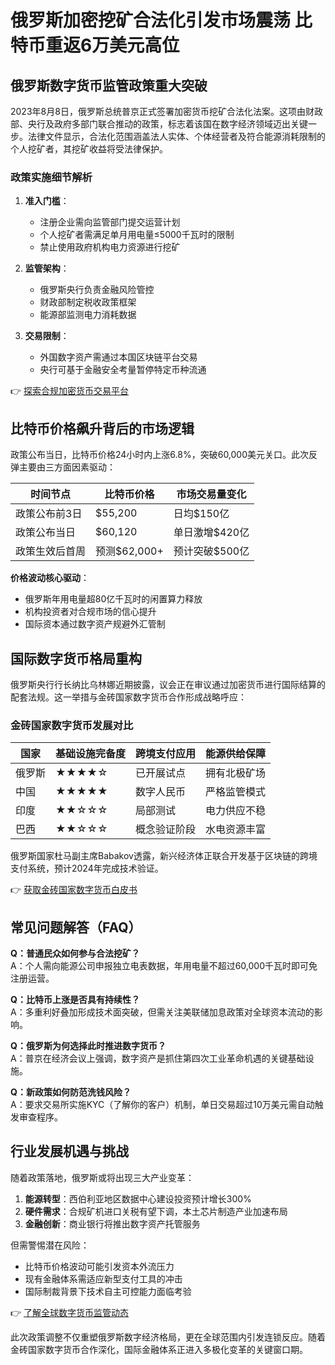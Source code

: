 # 俄罗斯加密挖矿合法化引发市场震荡 比特币重返6万美元高位  

## 俄罗斯数字货币监管政策重大突破  
2023年8月8日，俄罗斯总统普京正式签署加密货币挖矿合法化法案。这项由财政部、央行及政府多部门联合推动的政策，标志着该国在数字经济领域迈出关键一步。法律文件显示，合法化范围涵盖法人实体、个体经营者及符合能源消耗限制的个人挖矿者，其挖矿收益将受法律保护。  

### 政策实施细节解析  
1. **准入门槛**：  
   - 注册企业需向监管部门提交运营计划  
   - 个人挖矿者需满足单月用电量≤5000千瓦时的限制  
   - 禁止使用政府机构电力资源进行挖矿  

2. **监管架构**：  
   - 俄罗斯央行负责金融风险管控  
   - 财政部制定税收政策框架  
   - 能源部监测电力消耗数据  

3. **交易限制**：  
   - 外国数字资产需通过本国区块链平台交易  
   - 央行可基于金融安全考量暂停特定币种流通  

👉 [探索合规加密货币交易平台](https://bit.ly/okx_welcome)  

## 比特币价格飙升背后的市场逻辑  
政策公布当日，比特币价格24小时内上涨6.8%，突破60,000美元关口。此次反弹主要由三方面因素驱动：  

| 时间节点       | 比特币价格  | 市场交易量变化 |  
|----------------|-------------|----------------|  
| 政策公布前3日  | $55,200     | 日均$150亿     |  
| 政策公布当日   | $60,120     | 单日激增$420亿 |  
| 政策生效后首周 | 预测$62,000+| 预计突破$500亿 |  

**价格波动核心驱动**：  
- 俄罗斯年用电量超80亿千瓦时的闲置算力释放  
- 机构投资者对合规市场的信心提升  
- 国际资本通过数字资产规避外汇管制  

## 国际数字货币格局重构  
俄罗斯央行行长纳比乌林娜近期披露，议会正在审议通过加密货币进行国际结算的配套法规。这一举措与金砖国家数字货币合作形成战略呼应：  

### 金砖国家数字货币发展对比  
| 国家   | 基础设施完备度 | 跨境支付应用 | 能源供给保障 |  
|--------|----------------|--------------|--------------|  
| 俄罗斯 | ★★★★☆         | 已开展试点   | 拥有北极矿场 |  
| 中国   | ★★★★★         | 数字人民币   | 严格监管模式 |  
| 印度   | ★★☆☆☆         | 局部测试     | 电力供应不稳 |  
| 巴西   | ★★☆☆☆         | 概念验证阶段 | 水电资源丰富 |  

俄罗斯国家杜马副主席Babakov透露，新兴经济体正联合开发基于区块链的跨境支付系统，预计2024年完成技术验证。  

👉 [获取金砖国家数字货币白皮书](https://bit.ly/okx_welcome)  

## 常见问题解答（FAQ）  
**Q：普通民众如何参与合法挖矿？**  
A：个人需向能源公司申报独立电表数据，年用电量不超过60,000千瓦时即可免注册运营。  

**Q：比特币上涨是否具有持续性？**  
A：多重利好叠加形成技术面突破，但需关注美联储加息政策对全球资本流动的影响。  

**Q：俄罗斯为何选择此时推进数字货币？**  
A：普京在经济会议上强调，数字资产是抓住第四次工业革命机遇的关键基础设施。  

**Q：新政策如何防范洗钱风险？**  
A：要求交易所实施KYC（了解你的客户）机制，单日交易超过10万美元需自动触发审查程序。  

## 行业发展机遇与挑战  
随着政策落地，俄罗斯或将出现三大产业变革：  
1. **能源转型**：西伯利亚地区数据中心建设投资预计增长300%  
2. **硬件需求**：合规矿机进口关税有望下调，本土芯片制造产业加速布局  
3. **金融创新**：商业银行将推出数字资产托管服务  

但需警惕潜在风险：  
- 比特币价格波动可能引发资本外流压力  
- 现有金融体系需适应新型支付工具的冲击  
- 国际制裁背景下技术自主可控能力面临考验  

👉 [了解全球数字货币监管动态](https://bit.ly/okx_welcome)  

此次政策调整不仅重塑俄罗斯数字经济格局，更在全球范围内引发连锁反应。随着金砖国家数字货币合作深化，国际金融体系正进入多极化变革的关键窗口期。